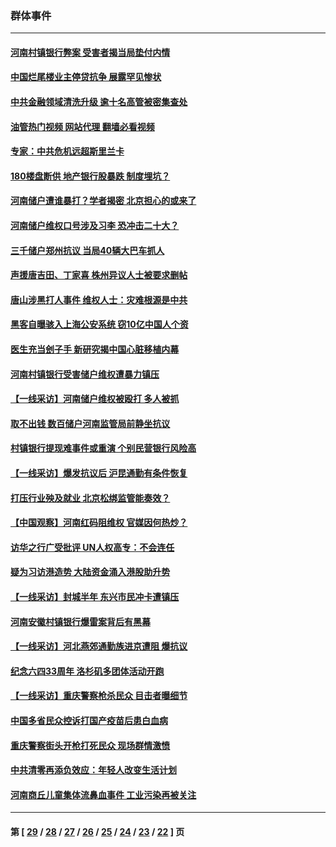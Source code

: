 ### 群体事件
---
#### [河南村镇银行弊案 受害者揭当局垫付内情](../../pages/ncid279/n13791990.md?08010045) 
#### [中国烂尾楼业主停贷抗争 展露罕见惨状](../../pages/ncid279/n13787794.md?08010045) 
#### [中共金融领域清洗升级 逾十名高管被密集查处](../../pages/ncid279/n13782694.md?08010045) 
#### [油管热门视频 网站代理 翻墙必看视频](http://209.222.30.114:81/youtube.html?08010045)
#### [专家：中共危机远超斯里兰卡](../../pages/ncid279/n13782248.md?08010045) 
#### [180楼盘断供 地产银行股暴跌 制度埋坑？](../../pages/ncid279/n13780778.md?08010045) 
#### [河南储户遭谁暴打？学者揭密 北京担心的或来了](../../pages/ncid279/n13779407.md?08010045) 
#### [河南储户维权口号涉及习李 恐冲击二十大？](../../pages/ncid279/n13778148.md?08010045) 
#### [三千储户郑州抗议 当局40辆大巴车抓人](../../pages/ncid279/n13777593.md?08010045) 
#### [声援唐吉田、丁家喜 株州异议人士被要求删帖](../../pages/ncid279/n13775534.md?08010045) 
#### [唐山涉黑打人事件 维权人士：灾难根源是中共](../../pages/ncid279/n13773534.md?08010045) 
#### [黑客自曝骇入上海公安系统 窃10亿中国人个资](../../pages/ncid279/n13773395.md?08010045) 
#### [医生充当刽子手 新研究揭中国心脏移植内幕](../../pages/ncid279/n13772291.md?08010045) 
#### [河南村镇银行受害储户维权遭暴力镇压](../../pages/ncid279/n13770841.md?08010045) 
#### [【一线采访】河南储户维权被殴打 多人被抓](../../pages/ncid279/n13768629.md?08010045) 
#### [取不出钱 数百储户河南监管局前静坐抗议](../../pages/ncid279/n13767198.md?08010045) 
#### [村镇银行提现难事件或重演 个别民营银行风险高](../../pages/ncid279/n13764495.md?08010045) 
#### [【一线采访】爆发抗议后 沪昆通勤有条件恢复](../../pages/ncid279/n13763504.md?08010045) 
#### [打压行业殃及就业 北京松绑监管能奏效？](../../pages/ncid279/n13761130.md?08010045) 
#### [【中国观察】河南红码阻维权 官媒因何热炒？](../../pages/ncid279/n13760146.md?08010045) 
#### [访华之行广受批评 UN人权高专：不会连任](../../pages/ncid279/n13758655.md?08010045) 
#### [疑为习访港造势 大陆资金涌入港股助升势](../../pages/ncid279/n13756127.md?08010045) 
#### [【一线采访】封城半年 东兴市民冲卡遭镇压](../../pages/ncid279/n13754277.md?08010045) 
#### [河南安徽村镇银行爆雷案背后有黑幕](../../pages/ncid279/n13754230.md?08010045) 
#### [【一线采访】河北燕郊通勤族进京遭阻 爆抗议](../../pages/ncid279/n13749999.md?08010045) 
#### [纪念六四33周年 洛杉矶多团体活动开跑](../../pages/ncid279/n13749760.md?08010045) 
#### [【一线采访】重庆警察枪杀民众 目击者曝细节](../../pages/ncid279/n13749360.md?08010045) 
#### [中国多省民众控诉打国产疫苗后患白血病](../../pages/ncid279/n13748740.md?08010045) 
#### [重庆警察街头开枪打死民众 现场群情激愤](../../pages/ncid279/n13749070.md?08010045) 
#### [中共清零再添负效应：年轻人改变生活计划](../../pages/ncid279/n13748102.md?08010045) 
#### [河南商丘儿童集体流鼻血事件 工业污染再被关注](../../pages/ncid279/n13747065.md?08010045) 

---
#### 第 [ [29](./29.md?08010045) / [28](./28.md?08010045) / [27](./27.md?08010045) / [26](./26.md?08010045) / [25](./25.md?08010045) / [24](./24.md?08010045) / [23](./23.md?08010045) / [22](./22.md?08010045) ] 页
